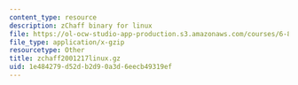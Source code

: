 ```yaml
---
content_type: resource
description: zChaff binary for linux
file: https://ol-ocw-studio-app-production.s3.amazonaws.com/courses/6-825-techniques-in-artificial-intelligence-sma-5504-fall-2002/1e484279d52db2d90a3d6eecb49319ef_zchaff2001217linux.gz
file_type: application/x-gzip
resourcetype: Other
title: zchaff2001217linux.gz
uid: 1e484279-d52d-b2d9-0a3d-6eecb49319ef
---
```


